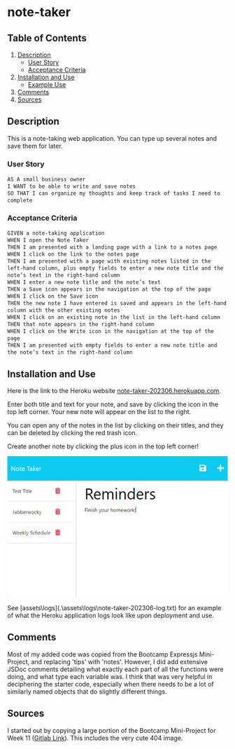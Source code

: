 # note-taker

## Table of Contents

1. [Description](#description)
    * [User Story](#user-story)
    * [Acceptance Criteria](#acceptance-criteria)
2. [Installation and Use](#installation-and-use)
    * [Example Use](#example-use)
3. [Comments](#comments)
4. [Sources](#sources)

## Description

This is a note-taking web application.  You can type up several notes and save them for later.

### User Story

```
AS A small business owner
I WANT to be able to write and save notes
SO THAT I can organize my thoughts and keep track of tasks I need to complete
```


### Acceptance Criteria

```
GIVEN a note-taking application
WHEN I open the Note Taker
THEN I am presented with a landing page with a link to a notes page
WHEN I click on the link to the notes page
THEN I am presented with a page with existing notes listed in the left-hand column, plus empty fields to enter a new note title and the note’s text in the right-hand column
WHEN I enter a new note title and the note’s text
THEN a Save icon appears in the navigation at the top of the page
WHEN I click on the Save icon
THEN the new note I have entered is saved and appears in the left-hand column with the other existing notes
WHEN I click on an existing note in the list in the left-hand column
THEN that note appears in the right-hand column
WHEN I click on the Write icon in the navigation at the top of the page
THEN I am presented with empty fields to enter a new note title and the note’s text in the right-hand column
```

## Installation and Use

Here is the link to the Heroku website [note-taker-202306.herokuapp.com](https://note-taker-202306.herokuapp.com/).

Enter both title and text for your note, and save by clicking the icon in the top left corner.  Your new note will appear on the list to the right.

You can open any of the notes in the list by clicking on their titles, and they can be deleted by clicking the red trash icon.

Create another note by clicking the plus icon in the top left corner!

![Screenshot showing use](.\assets\images\note-taker-02.png)

See [assets\logs\](.\assets\logs\note-taker-202306-log.txt) for an example of what the Heroku application logs look like upon deployment and use.

## Comments

Most of my added code was copied from the Bootcamp Expressjs Mini-Project, and replacing 'tips' with 'notes'.  However, I did add extensive JSDoc comments detailing what exactly each part of all the functions were doing, and what type each variable was.  I think that was very helpful in deciphering the starter code, especially when there needs to be a lot of similarly named objects that do slightly different things.

## Sources

I started out by copying a large portion of the Bootcamp Mini-Project for Week 11 ([Gitlab Link](https://ucdavis.bootcampcontent.com/ucdavis-boot-camp/UCD-VIRT-FSF-PT-03-2023-U-LOLC/-/tree/main/11-Express/01-Activities/Day3/28-Stu_Mini-Project/Main)). This includes the very cute 404 image.